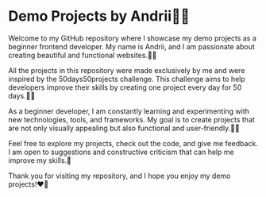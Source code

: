 # Demo Projects by Andrii🥷🏼

Welcome to my GitHub repository where I showcase my demo projects as a beginner frontend developer. My name is Andrii, and I am passionate about creating beautiful and functional websites.🙋‍♂️

All the projects in this repository were made exclusively by me and were inspired by the 50days50projects challenge. This challenge aims to help developers improve their skills by creating one project every day for 50 days.👨‍💻

As a beginner developer, I am constantly learning and experimenting with new technologies, tools, and frameworks. My goal is to create projects that are not only visually appealing but also functional and user-friendly.👨‍🏫

Feel free to explore my projects, check out the code, and give me feedback. I am open to suggestions and constructive criticism that can help me improve my skills.🥳

Thank you for visiting my repository, and I hope you enjoy my demo projects!❤️‍🔥
